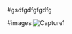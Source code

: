 #gsdfgdfgfgdfg

#images
![Capture1](https://github.com/pradeepyalamasetti/SeleniumNotes/assets/105592177/7be3d01a-4f0c-4eab-98e9-dd0bc653099b)
